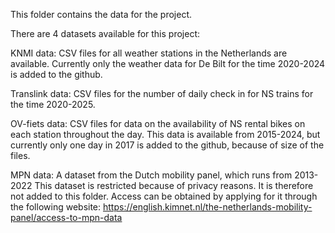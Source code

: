 This folder contains the data for the project.

There are 4 datasets available for this project:

KNMI data: 
CSV files for all weather stations in the Netherlands are available.
Currently only the weather data for De Bilt for the time 2020-2024 is added to the github.

Translink data:
CSV files for the number of daily check in for NS trains for the time 2020-2025.

OV-fiets data:
CSV files for data on the availability of NS rental bikes on each station throughout the day. 
This data is available from 2015-2024, but currently only one day in 2017 is added to the github, because of size of the files.

MPN data:
A dataset from the Dutch mobility panel, which runs from 2013-2022 
This dataset is restricted because of privacy reasons. 
It is therefore not added to this folder.
Access can be obtained by applying for it through the following website: https://english.kimnet.nl/the-netherlands-mobility-panel/access-to-mpn-data

